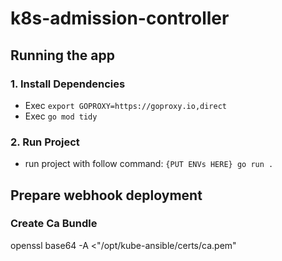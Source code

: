 # k8s-admission-controller

## Running the app
### 1. Install Dependencies
- Exec `export GOPROXY=https://goproxy.io,direct`
- Exec `go mod tidy`

### 2. Run Project
- run project with follow command: `{PUT ENVs HERE} go run .`


## Prepare webhook deployment

### Create Ca Bundle
openssl base64 -A <"/opt/kube-ansible/certs/ca.pem"